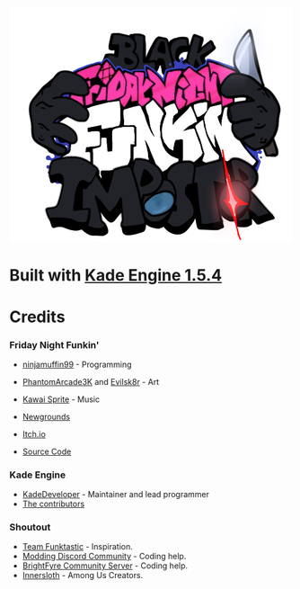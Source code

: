 
![Kade Engine logo](KadeEngineLogo.png.png)

# Built with [Kade Engine 1.5.4](https://github.com/KadeDev/Kade-Engine)

# Credits

### Friday Night Funkin'
 - [ninjamuffin99](https://twitter.com/ninja_muffin99) - Programming
 - [PhantomArcade3K](https://twitter.com/phantomarcade3k) and [Evilsk8r](https://twitter.com/evilsk8r) - Art
 - [Kawai Sprite](https://twitter.com/kawaisprite) - Music

 - [Newgrounds](https://www.newgrounds.com/portal/view/770371)
 - [Itch.io](https://ninja-muffin24.itch.io/funkin)
 - [Source Code](https://github.com/ninjamuffin99/Funkin)

### Kade Engine
- [KadeDeveloper](https://twitter.com/KadeDeveloper) - Maintainer and lead programmer
- [The contributors](https://github.com/KadeDev/Kade-Engine/graphs/contributors)


### Shoutout
- [Team Funktastic](https://github.com/GrowtopiaFli) - Inspiration.
- [Modding Discord Community](https://discord.gg/SuF63NBv) - Coding help.
- [BrightFyre Community Server](https://discord.gg/ptZjaPTK) - Coding help.
- [Innersloth](https://www.innersloth.com/) - Among Us Creators.
